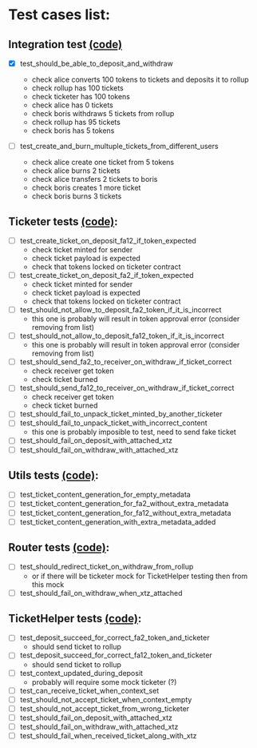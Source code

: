 # Test cases list:

## Integration test [(code)](test_communication.py)
- [x] test_should_be_able_to_deposit_and_withdraw
    - check alice converts 100 tokens to tickets and deposits it to rollup
    - check rollup has 100 tickets
    - check ticketer has 100 tokens
    - check alice has 0 tickets
    - check boris withdraws 5 tickets from rollup
    - check rollup has 95 tickets
    - check boris has 5 tokens

- [ ] test_create_and_burn_multuple_tickets_from_different_users
    - check alice create one ticket from 5 tokens
    - check alice burns 2 tickets
    - check alice transfers 2 tickets to boris
    - check boris creates 1 more ticket
    - check boris burns 3 tickets

## Ticketer tests [(code)](test_ticketer.py):
- [ ] test_create_ticket_on_deposit_fa12_if_token_expected
    - check ticket minted for sender
    - check ticket payload is expected
    - check that tokens locked on ticketer contract
- [ ] test_create_ticket_on_deposit_fa2_if_token_expected
    - check ticket minted for sender
    - check ticket payload is expected
    - check that tokens locked on ticketer contract
- [ ] test_should_not_allow_to_deposit_fa2_token_if_it_is_incorrect
    - this one is probably will result in token approval error (consider removing from list)
- [ ] test_should_not_allow_to_deposit_fa12_token_if_it_is_incorrect
    - this one is probably will result in token approval error (consider removing from list)
- [ ] test_should_send_fa2_to_receiver_on_withdraw_if_ticket_correct
    - check receiver get token
    - check ticket burned
- [ ] test_should_send_fa12_to_receiver_on_withdraw_if_ticket_correct
    - check receiver get token
    - check ticket burned
- [ ] test_should_fail_to_unpack_ticket_minted_by_another_ticketer
- [ ] test_should_fail_to_unpack_ticket_with_incorrect_content
    - this one is probably imposible to test, need to send fake ticket
- [ ] test_should_fail_on_deposit_with_attached_xtz
- [ ] test_should_fail_on_withdraw_with_attached_xtz

## Utils tests [(code)](test_utils.py):
- [ ] test_ticket_content_generation_for_empty_metadata
- [ ] test_ticket_content_generation_for_fa2_without_extra_metadata
- [ ] test_ticket_content_generation_for_fa12_without_extra_metadata
- [ ] test_ticket_content_generation_with_extra_metadata_added

## Router tests [(code)](test_router.py):
- [ ] test_should_redirect_ticket_on_withdraw_from_rollup
    - or if there will be ticketer mock for TicketHelper testing then from this mock
- [ ] test_should_fail_on_withdraw_when_xtz_attached

## TicketHelper tests [(code)](test_ticket_helper.py):
- [ ] test_deposit_succeed_for_correct_fa2_token_and_ticketer
    - should send ticket to rollup
- [ ] test_deposit_succeed_for_correct_fa12_token_and_ticketer
    - should send ticket to rollup
- [ ] test_context_updated_during_deposit
    - probably will require some mock ticketer (?)
- [ ] test_can_receive_ticket_when_context_set
- [ ] test_should_not_accept_ticket_when_context_empty
- [ ] test_should_not_accept_ticket_from_wrong_ticketer
- [ ] test_should_fail_on_deposit_with_attached_xtz
- [ ] test_should_fail_on_withdraw_with_attached_xtz
- [ ] test_should_fail_when_received_ticket_along_with_xtz
